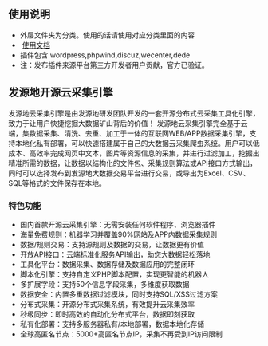 ## 使用说明 
- 外层文件夹为分类。使用的话请使用对应分类里面的内容
-  [使用文档](http://help.finndy.com/index.php?qa=questions&qa_1=activity&qa_1=%E5%BC%80-%E5%8F%91-%E6%96%87-%E6%A1%A3)
-  插件包含 wordpress,phpwind,discuz,wecenter,dede
-  注：发布插件来源平台第三方开发者用户贡献，官方已验证。

## 发源地开源云采集引擎
发源地云采集引擎是由发源地研发团队开发的一套开源分布式云采集工具化引擎，致力于让用户快捷挖掘大数据矿山背后的价值！
发源地云采集引擎完全基于云端，集数据采集、清洗、去重、加工于一体的互联网WEB/APP数据采集引擎，支持本地化私有部署，可以快速搭建属于自己的大数据云采集爬虫系统。用户可以低成本、高效率完成网页中文本，图片等资源信息的采集，并进行过滤加工，挖掘出精准所需的数据，让数据以结构化的文件包、采集规则算法或API接口方式输出，同时可以选择发布到发源地大数据交易平台进行交易，或导出为Excel、CSV、SQL等格式的文件保存在本地。


### 特色功能
- 国内首款开源云采集引擎：无需安装任何软件程序、浏览器插件
- 海量免费规则：机器学习并覆盖90%网站及APP内数据采集规则
- 数据/规则交易：支持源规则及数据的交易，让数据更有价值
- 开放API接口：云端标准化服务API输出，助您大数据轻松落地
- 工具化平台：数据采集、数据存储及数据应用的完整闭环
- 脚本化引擎：支持自定义PHP脚本配置，实现更智能的机器人
- 多扩展字段：支持50个信息字段采集，多维度获取数据
- 数据安全：内置多重数据过滤模块，同时支持SQL/XSS过滤方案
- 分布式采集：开源分布式采集系统，有效提升云采集效率
- 秒级同步：即时高效的自动化分布式平台，数据即刻获取
- 私有化部署：支持多服务器私有/本地部署，数据本地化存储
- 全球高匿名节点：5000+高匿名节点IP，采集不再受到IP访问限制

